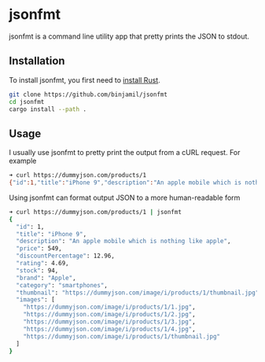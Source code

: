 # jsonfmt 

jsonfmt is a command line utility app that pretty prints the JSON to stdout.

## Installation

To install jsonfmt, you first need to [install Rust](https://www.rust-lang.org/tools/install).

```sh
git clone https://github.com/binjamil/jsonfmt
cd jsonfmt
cargo install --path .
```

## Usage 

I usually use jsonfmt to pretty print the output from a cURL request. For example

```sh
➜ curl https://dummyjson.com/products/1
{"id":1,"title":"iPhone 9","description":"An apple mobile which is nothing like apple","price":549,"discountPercentage":12.96,"rating":4.69,"stock":94,"brand":"Apple","category":"smartphones","thumbnail":"https://dummyjson.com/image/i/products/1/thumbnail.jpg","images":["https://dummyjson.com/image/i/products/1/1.jpg","https://dummyjson.com/image/i/products/1/2.jpg","https://dummyjson.com/image/i/products/1/3.jpg","https://dummyjson.com/image/i/products/1/4.jpg","https://dummyjson.com/image/i/products/1/thumbnail.jpg"]}
```

Using jsonfmt can format output JSON to a more human-readable form

```sh
➜ curl https://dummyjson.com/products/1 | jsonfmt
{
  "id": 1,
  "title": "iPhone 9",
  "description": "An apple mobile which is nothing like apple",
  "price": 549,
  "discountPercentage": 12.96,
  "rating": 4.69,
  "stock": 94,
  "brand": "Apple",
  "category": "smartphones",
  "thumbnail": "https://dummyjson.com/image/i/products/1/thumbnail.jpg",
  "images": [
    "https://dummyjson.com/image/i/products/1/1.jpg",
    "https://dummyjson.com/image/i/products/1/2.jpg",
    "https://dummyjson.com/image/i/products/1/3.jpg",
    "https://dummyjson.com/image/i/products/1/4.jpg",
    "https://dummyjson.com/image/i/products/1/thumbnail.jpg"
  ]
}
```